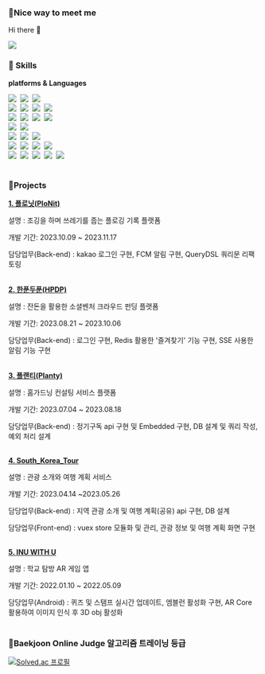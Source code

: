 ### :pushpin:Nice way to meet me
Hi there 👋

<a href="mailto:wjdgns7040@gmail.com"><img src="https://img.shields.io/badge/wjdgns7040@gmail.com-EA4335?style=flat-square&amp;logo=Gmail&amp;logoColor=white" style="max-width: 100%;">
</a>

### 💪 Skills
**platforms & Languages**
<p align = "left">
<img src="https://img.shields.io/badge/Java-007396?style=for-the-badge&logo=Java&logoColor=white"/>&nbsp
<img src="https://img.shields.io/badge/Python-3766AB?style=for-the-badge&logo=Python&logoColor=white"/>&nbsp 
<img src="https://img.shields.io/badge/c++-00599C?style=for-the-badge&logo=c%2B%2B&logoColor=white">&nbsp
<br>
<img src="https://img.shields.io/badge/Javascript-ffb13b?style=for-the-badge&logo=javascript&logoColor=white"/>&nbsp 
<img src="https://img.shields.io/badge/bootstrap-7952B3?style=for-the-badge&logo=bootstrap&logoColor=white">&nbsp
<img src="https://img.shields.io/badge/vue.js-4FC08D?style=for-the-badge&logo=vue.js&logoColor=white">&nbsp 
<img src="https://img.shields.io/badge/fastapi-009688?style=for-the-badge&logo=fastapi&logoColor=white">&nbsp 
<br>
<img src="https://img.shields.io/badge/Spring-6DB33F?style=for-the-badge&logo=Spring&logoColor=white"/>&nbsp
<img src="https://img.shields.io/badge/SpringBoot-6DB33F?style=for-the-badge&logo=SpringBoot&logoColor=white"/>&nbsp 
<img src="https://img.shields.io/badge/springsecurity-6DB33F?style=for-the-badge&logo=springsecurity&logoColor=white"/>&nbsp 
<img src="https://img.shields.io/badge/springsecurity-6DB33F?style=for-the-badge&logo=springsecurity&logoColor=white"/>&nbsp 
<br>
<img src="https://img.shields.io/badge/Mysql-4479A1?style=for-the-badge&logo=MySql&logoColor=white"/>&nbsp 
<img src="https://img.shields.io/badge/redis-DC382D?style=for-the-badge&logo=redis&logoColor=white"/>&nbsp 
<br>
<img src="https://img.shields.io/badge/AWS-232F3E?style=for-the-badge&logo=AmazonAWS&logoColor=white"/>&nbsp 
<img src="https://img.shields.io/badge/linux-FCC624?style=for-the-badge&logo=linux&logoColor=black">&nbsp 
<img src="https://img.shields.io/badge/Docker-2496ED?style=for-the-badge&logo=Docker&logoColor=white"/>&nbsp
<br>
<img src="https://img.shields.io/badge/Eclipse-2C2255?style=for-the-badge&logo=Eclipse%20IDE&logoColor=white">&nbsp
<img src="https://img.shields.io/badge/VSCode-007ACC?style=for-the-badge&logo=VisualStudioCode&logoColor=white">&nbsp
<img src="https://img.shields.io/badge/intellijidea-000000?style=for-the-badge&logo=intellijidea&logoColor=white">&nbsp
<img src="https://img.shields.io/badge/postman-FF6C37?style=for-the-badge&logo=postman&logoColor=white">&nbsp
<br>
<img src="https://img.shields.io/badge/github-181717?style=for-the-badge&logo=github&logoColor=white">&nbsp
<img src="https://img.shields.io/badge/gitlab-FC6D26?style=for-the-badge&logo=gitlab&logoColor=white">&nbsp
<img src="https://img.shields.io/badge/git-F05032?style=for-the-badge&logo=git&logoColor=white">&nbsp
<img src="https://img.shields.io/badge/jira-0052CC?style=for-the-badge&logo=jira&logoColor=white">&nbsp
<img src="https://img.shields.io/badge/notion-000000?style=for-the-badge&logo=notion&logoColor=white">&nbsp
</br>
</br>

### **:scroll:Projects**

**[1. 플로닛(PloNit)](https://github.com/jeonghun98/PloNit)**

설명 : 조깅을 하며 쓰레기를 줍는 플로깅 기록 플랫폼

개발 기간: 2023.10.09 ~ 2023.11.17

담당업무(Back-end) : kakao 로그인 구현, FCM 알림 구현, QueryDSL 쿼리문 리팩토링 <br><br>


**[2. 한푼두푼(HPDP)](https://github.com/jeonghun98/HPDP)**

설명 : 잔돈을 활용한 소셜벤처 크라우드 펀딩 플랫폼

개발 기간: 2023.08.21 ~ 2023.10.06

담당업무(Back-end) : 로그인 구현, Redis 활용한 '즐겨찾기' 기능 구현, SSE 사용한 알림 기능 구현 <br><br>

**[3. 플랜티(Planty)](https://github.com/jeonghun98/Planty)**

설명 : 홈가드닝 컨설팅 서비스 플랫폼

개발 기간: 2023.07.04 ~ 2023.08.18

담당업무(Back-end) : 정기구독 api 구현 및 Embedded 구현, DB 설계 및 쿼리 작성, 예외 처리 설계 <br><br>

**[4. South_Korea_Tour](https://github.com/jeonghun98/South_Korea_Tour)**

설명 : 관광 소개와 여행 계획 서비스

개발 기간: 2023.04.14 ~2023.05.26

담당업무(Back-end) : 지역 관광 소개 및 여행 계획(공유) api 구현, DB 설계

담당업무(Front-end) : vuex store 모듈화 및 관리, 관광 정보 및 여행 계획 화면 구현 <br><br>

**[5. INU WITH U](https://github.com/jeonghun98/INU-WITH-U)**

설명 : 학교 탐방 AR 게임 앱

개발 기간: 2022.01.10 ~ 2022.05.09

담당업무(Android) : 퀴즈 및 스탬프 실시간 업데이트, 엠블런 활성화 구현, AR Core 활용하여 이미지 인식 후 3D obj 활성화 <br><br>


### **:dart:Baekjoon Online Judge 알고리즘 트레이닝 등급**

[![Solved.ac
프로필](http://mazassumnida.wtf/api/v2/generate_badge?boj=hun7979)](https://solved.ac/hun7979)

<!--
![JeongHun's GitHub stats](https://github-readme-stats.vercel.app/api?username=jeonghun98&theme=great-gatsby&show_icons=true) -->

<!--
**jeonghun98/jeonghun98** is a ✨ _special_ ✨ repository because its `README.md` (this file) appears on your GitHub profile.

Here are some ideas to get you started:
- 🔭 I’m currently working on ...
- 🌱 I’m currently learning ...
- 👯 I’m looking to collaborate on ...
- 🤔 I’m looking for help with ...
- 💬 Ask me about ...
- 📫 How to reach me: ...
- 😄 Pronouns: ...
- ⚡ Fun fact: ...
-->

